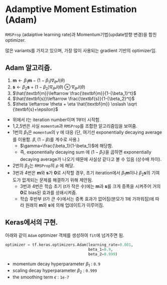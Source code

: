 # Adamptive Moment Estimation (Adam)

`RMSProp` (adaiptive learning rate)과 Momentum기법(update방향 변경)을 합친 optimizer.

많은 variants를 가지고 있으며, 가장 많이 사용되는 gradient 기반의 optimizer임.

## Adam 알고리즘.

1. $\textbf{m}\leftarrow \beta_1 \textbf{m} - (1-\beta_1) \nabla_\theta J(\theta)$
2. $\textbf{s} \leftarrow \beta_2 \textbf{s}+(1-\beta_2)\nabla_\theta J(\theta) \otimes \nabla_\theta J(\theta)$
3. $\hat{\textbf{m}}\leftarrow \frac{\textbf{m}}{1-{\beta_1}^t}$
4. $\hat{\textbf{s}}\leftarrow \frac{\textbf{s}}{1-{\beta_2}^t}$
5. $\theta \leftarrow \theta + \eta \hat{\textbf{m}} \oslash \sqrt {\textbf{s}+\epsilon}$

* 위에서 $t$는 iteration number이며 1부터 시작함.
* 1,2,5번은 사실 `momentum`과 `RMSProp`를 조합한 알고리즘임을 보여줌.
* 1번의 $\beta_1$은 `momentum`의 $\gamma$ 에 대응 (단, 여기선 exponentially decaying average를 이용함. $\beta, (1-\beta)$를 계수로 사용.)
    * $\gamma=\frac{\beta_1}{1-\beta_1}$에 해당함.
    * 즉, exponentially decaying sum 에 $(1-\beta_1)$을 곱하면 exponentially decaying average가 나오기 때문에 사실상 같다고 볼 수 있음 (상수배 차이).
* 2번의 $\beta_2$는 `RMSProp`의 $\rho$ 에 해당.
* 3번과 4번은 $\textbf{m}$와  $\textbf{s}$가 $\textbf{0}$로 시작할 경우, 초기 iteration에서 $\beta_1\textbf{m}$이나 $\beta_2\textbf{s}$의 기여도가 없게되는 문제를 해결하기 위해 제안됨.
    * 3번과 4번은 학습 초기 ($t$가 작은 수)에는 $\textbf{m}$과 $\textbf{s}$를 크게 증폭을 시켜주어 거의 $\textbf{0}$로 bias된 효과를 상쇄시켜줌.
    * 학습 후반부 ($t$가 큰 수)에서는 증폭 효과가 없어짐(분모가 1에 가까워짐)에 따라 원래의 $\textbf{m}$와  $\textbf{s}$에 의해 업데이트가 이루어짐.

## Keras에서의 구현.

아래와 같이 `Adam` optimizer 객체를 생성하여 `fit`에 넘겨주면 됨.

```Python
optimizer = tf.keras.optimizers.Adam(learning_rate=0.001, 
                                     beta_1=0.9,
                                     beta_2=0.999)
```

* momentum decay hyperparameter $\beta_1$ : `0.9`
* scaling decay hyperparameter $\beta_2$ : `0.999`
* the smoothing term $\epsilon$ : `1e-7`